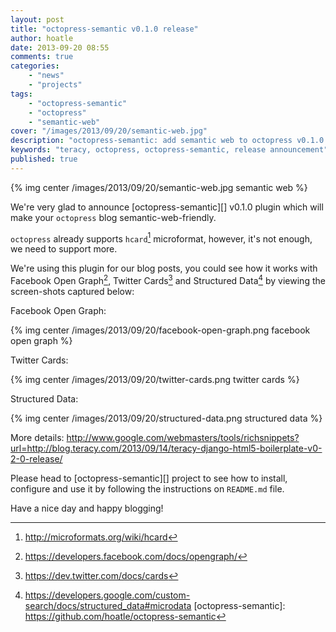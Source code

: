 ```yaml
---
layout: post
title: "octopress-semantic v0.1.0 release"
author: hoatle
date: 2013-09-20 08:55
comments: true
categories:
    - "news"
    - "projects"
tags:
    - "octopress-semantic"
    - "octopress"
    - "semantic-web"
cover: "/images/2013/09/20/semantic-web.jpg"
description: "octopress-semantic: add semantic web to octopress v0.1.0 release announcement"
keywords: "teracy, octopress, octopress-semantic, release announcement"
published: true
---
```


{% img center /images/2013/09/20/semantic-web.jpg semantic web %}

We're very glad to announce [octopress-semantic][] v0.1.0 plugin which will make your `octopress`
blog semantic-web-friendly.

`octopress` already supports `hcard`[^1] microformat, however, it's not enough, we need to support
more.

We're using this plugin for our blog posts, you could see how it works with Facebook Open Graph[^2],
Twitter Cards[^3] and Structured Data[^4] by viewing the screen-shots captured below:

Facebook Open Graph:

{% img center /images/2013/09/20/facebook-open-graph.png facebook open graph %}

Twitter Cards:

{% img center /images/2013/09/20/twitter-cards.png twitter cards %}

Structured Data:

{% img center /images/2013/09/20/structured-data.png structured data %}

More details: http://www.google.com/webmasters/tools/richsnippets?url=http://blog.teracy.com/2013/09/14/teracy-django-html5-boilerplate-v0-2-0-release/

Please head to [octopress-semantic][] project to see how to install, configure and use it by
following the instructions on `README.md` file.

Have a nice day and happy blogging!

[^1]: http://microformats.org/wiki/hcard
[^2]: https://developers.facebook.com/docs/opengraph/
[^3]: https://dev.twitter.com/docs/cards
[^4]: https://developers.google.com/custom-search/docs/structured_data#microdata
[octopress-semantic]: https://github.com/hoatle/octopress-semantic
